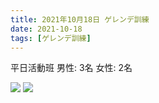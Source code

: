 ```yaml
---
title: 2021年10月18日 ゲレンデ訓練
date: 2021-10-18
tags: [ゲレンデ訓練]
---
```


平日活動班
男性: 3名
女性: 2名


![](/2021/10/18/20211018/1.jpg)
![](/2021/10/18/20211018/2.jpg)
